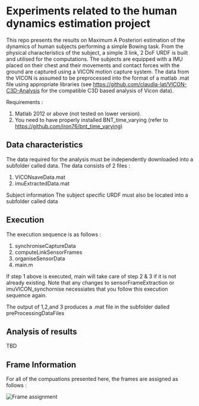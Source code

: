 Experiments related to the human dynamics estimation project
============================================================

This repo presents the results on Maximum A Posteriori estimation of the dynamics of human subjects performing a simple Bowing task. From the physical characteristics of the subject, a simple 3 link, 2 DoF URDF is built and utilised for the computations. The subjects are equipped with a IMU placed on their chest and their movements and contact forces with the ground are captured using a VICON motion capture system. The data from the VICON is assumed to be preprocessed into the format of a matlab .mat file using appropriate libraries (see https://github.com/claudia-lat/VICON-C3D-Analysis for the compatible C3D based analysis of Vicon data).


Requirements :

1. Matlab 2012 or above (not tested on lower version).
2. You need to have properly installed BNT_time_varying (refer to https://github.com/iron76/bnt_time_varying)

Data characteristics
--------------------

The data required for the analysis must be independently downloaded into a subfolder called data. The data consists of 2 files : 
1. VICONsaveData.mat
2. imuExtractedData.mat

Subject information
The subject specific URDF must also be located into a subfolder called data

Execution
---------

The execution sequence is as follows : 
1. synchroniseCaptureData
2. computeLinkSensorFrames
3. organiseSensorData
4. main.m

If step 1 above is executed, main will take care of step 2 & 3 if it is not already existing. Note that any changes to sensorFrameExtraction or imuVICON_synchornise necessiates that you follow this execution sequence again.

The output of 1,2,and 3 produces a .mat file in the subfolder dalled preProcessingDataFiles

Analysis of results
-------------------

TBD

Frame Information
-----------------
For all of the compuations presented here, the frames are assigned as follows : 

![Frame assignment](https://github.com/iron76/bnt_time_varying/blob/dev/naveen/experiments/humanFixedBase/data/framesViconBowingTaskExperiment.jpg)




